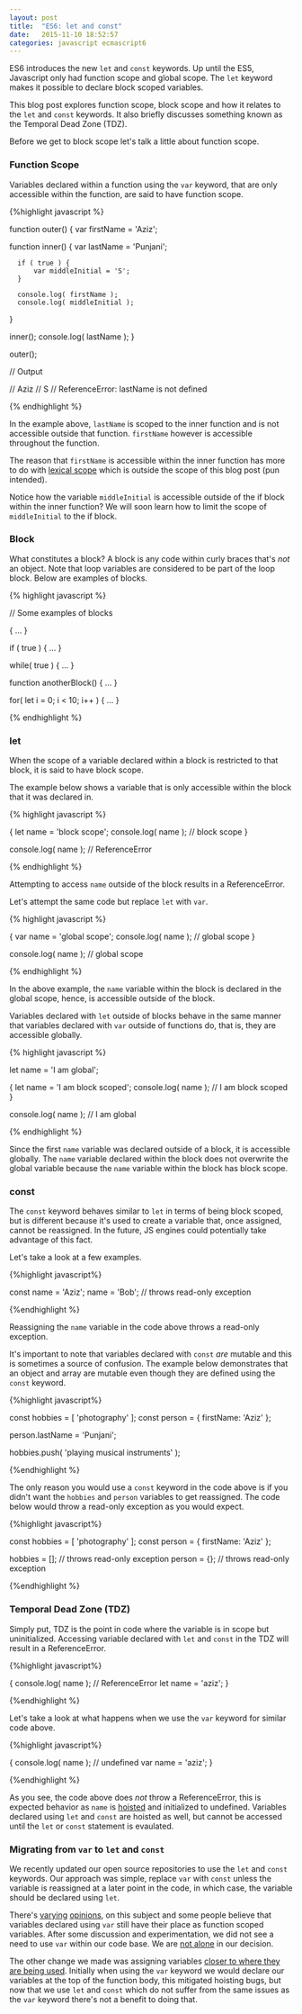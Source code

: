 ```yaml
---
layout: post
title:  "ES6: let and const"
date:   2015-11-10 18:52:57
categories: javascript ecmascript6
---
```


ES6 introduces the new `let` and `const` keywords. Up until the ES5, Javascript only had function scope and global scope. The `let` keyword makes it possible to declare block scoped variables.

This blog post explores function scope, block scope and how it relates to the `let` and `const` keywords. It also briefly discusses
something known as the Temporal Dead Zone (TDZ).

Before we get to block scope let's talk a little about function scope.

<!--more-->

### Function Scope
Variables declared within a function using the `var` keyword, that are only accessible within the function, are said to have function scope.

{%highlight javascript %}

function outer() {
  var firstName = 'Aziz';

  function inner() {
      var lastName = 'Punjani';

      if ( true ) {
          var middleInitial = 'S';
      }

      console.log( firstName );
      console.log( middleInitial );
  }

  inner();
  console.log( lastName );
}

outer();

// Output

// Aziz
// S
// ReferenceError: lastName is not defined

{% endhighlight %}

In the example above, `lastName` is scoped to the inner function and is not accessible outside that function. `firstName` however is accessible
throughout the function.

The reason that `firstName` is accessible within the inner function has more to do with [lexical scope](https://en.wikipedia.org/wiki/Scope_(computer_science)#Lexical_scoping) which is outside the scope of this blog post (pun intended).

Notice how the variable `middleInitial` is accessible outside of the if block within the inner function? We will soon learn how to limit the scope of `middleInitial` to the if block.

### Block
What constitutes a block? A block is any code within curly braces that's <em>not</em> an object. Note that loop variables are considered to be part of the loop block. Below are examples of blocks.

{% highlight javascript %}

// Some examples of blocks

{
    ...
}


if ( true ) {
    ...
}


while( true ) {
    ...
}

function anotherBlock() {
    ...
}

for( let i = 0; i < 10; i++ ) {
    ...
}

{% endhighlight %}

### let
When the scope of a variable declared within a block is restricted to that block, it is said to have block scope.

The example below shows a variable that is only accessible within the block that it was declared in.

{% highlight javascript %}

{
    let name = 'block scope';
    console.log( name ); // block scope
}

console.log( name ); // ReferenceError

{% endhighlight %}

Attempting to access `name` outside of the block results in a ReferenceError.

Let's attempt the same code but replace `let` with `var`.

{% highlight javascript %}

{
    var name = 'global scope';
    console.log( name ); // global scope
}

console.log( name ); // global scope

{% endhighlight %}

In the above example, the `name` variable within the block is declared in the global scope, hence, is accessible outside of the block.

Variables declared with `let` outside of blocks behave in the same manner that variables declared with `var` outside of functions do, that is, they
are accessible globally.

{% highlight javascript %}

let name = 'I am global';

{
    let name = 'I am block scoped';
    console.log( name ); // I am block scoped
}

console.log( name ); // I am global

{% endhighlight %}

Since the first `name` variable was declared outside of a block, it is accessible globally. The `name` variable declared within the block
does not overwrite the global variable because the `name` variable within the block has block scope.

### const
The `const` keyword behaves similar to `let` in terms of being block scoped, but is different because
it's used to create a variable that, once assigned, cannot be reassigned. In the future, JS engines could potentially take advantage of this fact.

Let's take a look at a few examples.

{%highlight javascript%}

const name = 'Aziz';
name = 'Bob'; // throws read-only exception

{%endhighlight %}

Reassigning the `name` variable in the code above throws a read-only exception.

It's important to note that variables declared with `const` *are* mutable
and this is sometimes a source of confusion. The example below demonstrates
that an object and array are mutable even though they are defined using the `const` keyword.

{%highlight javascript%}

const hobbies = [ 'photography' ];
const person = {
    firstName: 'Aziz'
};

person.lastName = 'Punjani';

hobbies.push( 'playing musical instruments' );

{%endhighlight %}

The only reason you would use a `const` keyword in the code above is if you didn't want the `hobbies` and `person` variables
to get reassigned. The code below would throw a read-only exception as you would expect.

{%highlight javascript%}

const hobbies = [ 'photography' ];
const person = {
    firstName: 'Aziz'
};

hobbies = []; // throws read-only exception
person = {}; // throws read-only exception

{%endhighlight %}


### Temporal Dead Zone (TDZ)
Simply put, TDZ is the point in code where the variable is in scope but uninitialized. Accessing variable declared with `let` and `const` in the TDZ will result in a ReferenceError.

{%highlight javascript%}

{
    console.log( name ); // ReferenceError
    let name = 'aziz';
}

{%endhighlight %}

Let's take a look at what happens when we use the `var` keyword for similar code above.

{%highlight javascript%}

{
    console.log( name ); // undefined
    var name = 'aziz';
}

{%endhighlight %}

As you see, the code above does *not* throw a ReferenceError, this is expected behavior as `name` is [hoisted](http://www.adequatelygood.com/JavaScript-Scoping-and-Hoisting.html) and initialized to undefined. Variables
declared using `let` and `const` are hoisted as well, but cannot be accessed until the `let` or `const` statement is evaulated.

### Migrating from `var` to `let` and `const`
We recently updated our open source repositories to use the `let` and `const` keywords.
Our approach was simple, replace `var` with `const` unless the variable is reassigned at a later point in the code, in which case, the variable should be declared using `let`.

There's [varying](https://github.com/getify/You-Dont-Know-JS/blob/master/es6%20&%20beyond/ch2.md#const-or-not) [opinions](https://davidwalsh.name/for-and-against-let),
on this subject and some people believe that variables declared using `var` still have their place as function scoped variables. After some
discussion and experimentation, we did not see a need to use `var` within our code base. We are [not alone](https://github.com/airbnb/javascript#2.1) in our decision.

The other change we made was assigning variables [closer to where they are being used](https://github.com/airbnb/javascript#13.4). Initially when using the `var` keyword we would declare our variables at the top of the function body, this mitigated hoisting bugs, but now that we use `let` and `const` which do not suffer from the same issues as the `var` keyword there's not a benefit to doing that.

